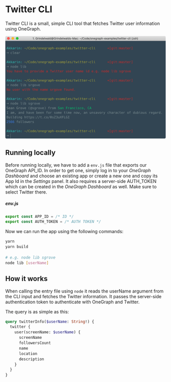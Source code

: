# Twitter CLI

Twitter CLI is a small, simple CLI tool that fetches Twitter user information using OneGraph.

![Preview](preview.png)


## Running locally
Before running locally, we have to add a `env.js` file that exports our OneGraph API_ID. In order to get one, simply log in to your *OneGraph Dashboard* and choose an existing app or create a new one and copy its App Id in the *Settings* panel.
It also requires a server-side AUTH_TOKEN which can be created in the *OneGraph Dashboard* as well. Make sure to select Twitter there. 

##### env.js
```javascript
export const APP_ID = /* ID */
export const AUTH_TOKEN = /* AUTH TOKEN */
```

Now we can run the app using the following commands:
```sh
yarn
yarn build

# e.g. node lib sgrove
node lib [userName]
```

## How it works

When calling the entry file using `node` it reads the userName argument from the CLI input and fetches the Twitter information. It passes the server-side authentication token to authenticate with OneGraph and Twitter.

The query is as simple as this:
```graphql
query twitterInfo($userName: String!) {
  twitter {
    user(screenName: $userName) {
      screenName
      followersCount
      name
      location
      description
    }
  }
}
```